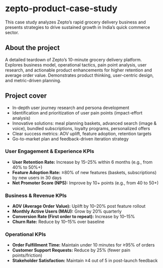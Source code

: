# zepto-product-case-study
This case study analyzes Zepto’s rapid grocery delivery business and presents strategies to drive sustained growth in India’s quick commerce sector.

## About the project
A detailed teardown of Zepto’s 10-minute grocery delivery platform. Explores business model, operational tactics, pain point analysis, user research, and actionable product enhancements for higher retention and average order value. Demonstrates product thinking, user-centric design, and metric-driven planning.

## Project cover
- In-depth user journey research and persona development  
- Identification and prioritization of user pain points (impact-effort analysis)  
- Innovative solutions: meal planning baskets, advanced search (image & voice), bundled subscriptions, loyalty programs, personalized offers  
- Clear success metrics: AOV uplift, feature adoption, retention targets  
- Go-to-market plan and feedback-driven iteration strategy  

### User Engagement & Experience KPIs
- **User Retention Rate:** Increase by 15–25% within 6 months (e.g., from 40% to 50%+)
- **Feature Adoption Rate:** ≥80% of new features (baskets, subscriptions) by new users in 30 days
- **Net Promoter Score (NPS):** Improve by 10+ points (e.g., from 40 to 50+)

### Business & Revenue KPIs
- **AOV (Average Order Value):** Uplift by 10–20% post feature rollout
- **Monthly Active Users (MAU):** Grow by 20% quarterly
- **Conversion Rate (First order to repeat):** Increase by 10–15%
- **Churn Rate:** Reduce by 10–15% over baseline

### Operational KPIs
- **Order Fulfillment Time:** Maintain under 10 minutes for ≥95% of orders
- **Customer Support Requests:** Reduce by 25% (fewer pain points/friction)
- **Stakeholder Satisfaction:** Maintain ≥4 out of 5 in post-launch feedback


